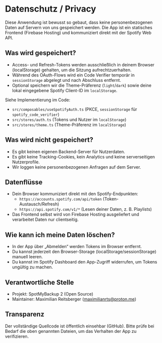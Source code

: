 # Datenschutz / Privacy

Diese Anwendung ist bewusst so gebaut, dass keine personenbezogenen Daten auf Servern von uns gespeichert werden. Die App ist ein statisches Frontend (Firebase Hosting) und kommuniziert direkt mit der Spotify Web API.

## Was wird gespeichert?
- Access- und Refresh-Tokens werden ausschließlich in deinem Browser (localStorage) gehalten, um die Sitzung aufrechtzuerhalten.
- Während des OAuth-Flows wird ein Code Verifier temporär in `sessionStorage` abgelegt und nach Abschluss entfernt.
- Optional speichern wir die Theme-Präferenz (`light`/`dark`) sowie deine lokal eingegebene Spotify Client-ID im `localStorage`.

Siehe Implementierung im Code:
- `src/composables/useSpotifyAuth.ts` (PKCE, `sessionStorage` für `spotify_code_verifier`)
- `src/stores/auth.ts` (Tokens und Nutzer im `localStorage`)
- `src/stores/theme.ts` (Theme-Präferenz im `localStorage`)

## Was wird nicht gespeichert?
- Es gibt keinen eigenen Backend-Server für Nutzerdaten.
- Es gibt keine Tracking-Cookies, kein Analytics und keine serverseitigen Nutzerprofile.
- Wir loggen keine personenbezogenen Anfragen auf dem Server.

## Datenflüsse
- Dein Browser kommuniziert direkt mit den Spotify-Endpunkten:
  - `https://accounts.spotify.com/api/token` (Token-Austausch/Refresh)
  - `https://api.spotify.com/v1/*` (Lesen deiner Daten, z. B. Playlists)
- Das Frontend selbst wird von Firebase Hosting ausgeliefert und verarbeitet Daten nur clientseitig.

## Wie kann ich meine Daten löschen?
- In der App über „Abmelden“ werden Tokens im Browser entfernt.
- Du kannst jederzeit den Browser-Storage (localStorage/sessionStorage) manuell leeren.
- Du kannst im Spotify Dashboard den App-Zugriff widerrufen, um Tokens ungültig zu machen.

## Verantwortliche Stelle
- Projekt: SpotMyBackup 2 (Open Source)
- Maintainer: Maximilian Reitsberger (<maximilianrts@proton.me>)

## Transparenz
Der vollständige Quellcode ist öffentlich einsehbar (GitHub). Bitte prüfe bei Bedarf die oben genannten Dateien, um das Verhalten der App zu verifizieren.
